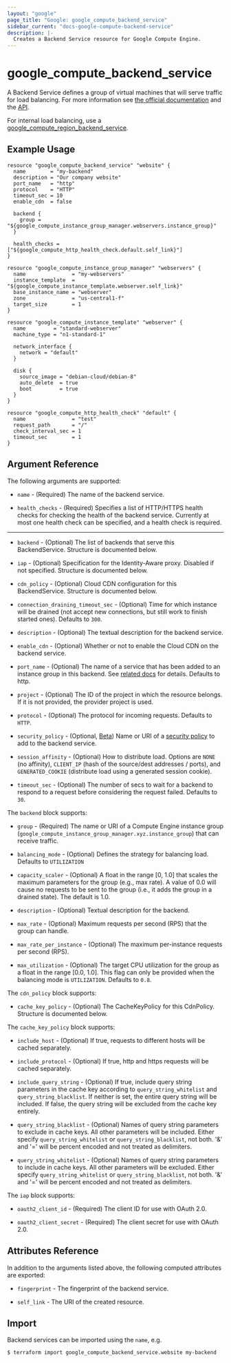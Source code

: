 ```yaml
---
layout: "google"
page_title: "Google: google_compute_backend_service"
sidebar_current: "docs-google-compute-backend-service"
description: |-
  Creates a Backend Service resource for Google Compute Engine.
---
```


# google\_compute\_backend\_service

A Backend Service defines a group of virtual machines that will serve traffic for load balancing. For more information
see [the official documentation](https://cloud.google.com/compute/docs/load-balancing/http/backend-service)
and the [API](https://cloud.google.com/compute/docs/reference/latest/backendServices).

For internal load balancing, use a [google_compute_region_backend_service](/docs/providers/google/r/compute_region_backend_service.html).

## Example Usage

```hcl
resource "google_compute_backend_service" "website" {
  name        = "my-backend"
  description = "Our company website"
  port_name   = "http"
  protocol    = "HTTP"
  timeout_sec = 10
  enable_cdn  = false

  backend {
    group = "${google_compute_instance_group_manager.webservers.instance_group}"
  }

  health_checks = ["${google_compute_http_health_check.default.self_link}"]
}

resource "google_compute_instance_group_manager" "webservers" {
  name               = "my-webservers"
  instance_template  = "${google_compute_instance_template.webserver.self_link}"
  base_instance_name = "webserver"
  zone               = "us-central1-f"
  target_size        = 1
}

resource "google_compute_instance_template" "webserver" {
  name         = "standard-webserver"
  machine_type = "n1-standard-1"

  network_interface {
    network = "default"
  }

  disk {
    source_image = "debian-cloud/debian-8"
    auto_delete  = true
    boot         = true
  }
}

resource "google_compute_http_health_check" "default" {
  name               = "test"
  request_path       = "/"
  check_interval_sec = 1
  timeout_sec        = 1
}
```

## Argument Reference

The following arguments are supported:

* `name` - (Required) The name of the backend service.

* `health_checks` - (Required) Specifies a list of HTTP/HTTPS health checks
    for checking the health of the backend service. Currently at most one health
    check can be specified, and a health check is required.

- - -

* `backend` - (Optional) The list of backends that serve this BackendService. Structure is documented below.

* `iap` - (Optional) Specification for the Identity-Aware proxy. Disabled if not specified. Structure is documented below.

* `cdn_policy` - (Optional) Cloud CDN configuration for this BackendService. Structure is documented below.

* `connection_draining_timeout_sec` - (Optional) Time for which instance will be drained (not accept new connections,
but still work to finish started ones). Defaults to `300`.

* `description` - (Optional) The textual description for the backend service.

* `enable_cdn` - (Optional) Whether or not to enable the Cloud CDN on the backend service.

* `port_name` - (Optional) The name of a service that has been added to an
    instance group in this backend. See [related docs](https://cloud.google.com/compute/docs/instance-groups/#specifying_service_endpoints) for details. Defaults to http.

* `project` - (Optional) The ID of the project in which the resource belongs. If it
    is not provided, the provider project is used.

* `protocol` - (Optional) The protocol for incoming requests. Defaults to
    `HTTP`.

* `security_policy` - (Optional, [Beta](/docs/providers/google/index.html#beta-features)) Name or URI of a
    [security policy](https://cloud.google.com/armor/docs/security-policy-concepts) to add to the backend service.

* `session_affinity` - (Optional) How to distribute load. Options are `NONE` (no
    affinity), `CLIENT_IP` (hash of the source/dest addresses / ports), and
    `GENERATED_COOKIE` (distribute load using a generated session cookie).

* `timeout_sec` - (Optional) The number of secs to wait for a backend to respond
    to a request before considering the request failed. Defaults to `30`.

The `backend` block supports:

* `group` - (Required) The name or URI of a Compute Engine instance group
    (`google_compute_instance_group_manager.xyz.instance_group`) that can
    receive traffic.

* `balancing_mode` - (Optional) Defines the strategy for balancing load.
    Defaults to `UTILIZATION`

* `capacity_scaler` - (Optional) A float in the range [0, 1.0] that scales the
    maximum parameters for the group (e.g., max rate). A value of 0.0 will cause
    no requests to be sent to the group (i.e., it adds the group in a drained
    state). The default is 1.0.

* `description` - (Optional) Textual description for the backend.

* `max_rate` - (Optional) Maximum requests per second (RPS) that the group can
    handle.

* `max_rate_per_instance` - (Optional) The maximum per-instance requests per
    second (RPS).

* `max_utilization` - (Optional) The target CPU utilization for the group as a
    float in the range [0.0, 1.0]. This flag can only be provided when the
    balancing mode is `UTILIZATION`. Defaults to `0.8`.

The `cdn_policy` block supports:

* `cache_key_policy` - (Optional) The CacheKeyPolicy for this CdnPolicy.
    Structure is documented below.

The `cache_key_policy` block supports:

* `include_host` - (Optional) If true, requests to different hosts will be cached separately.

* `include_protocol` - (Optional) If true, http and https requests will be cached separately.

* `include_query_string` - (Optional) If true, include query string parameters in the cache key
    according to `query_string_whitelist` and `query_string_blacklist`. If neither is set, the entire
    query string will be included. If false, the query string will be excluded from the cache key entirely.

* `query_string_blacklist` - (Optional) Names of query string parameters to exclude in cache keys.
    All other parameters will be included. Either specify `query_string_whitelist` or
    `query_string_blacklist`, not both. '&' and '=' will be percent encoded and not treated as delimiters.

* `query_string_whitelist` - (Optional) Names of query string parameters to include in cache keys.
    All other parameters will be excluded. Either specify `query_string_whitelist` or
    `query_string_blacklist`, not both. '&' and '=' will be percent encoded and not treated as delimiters.

The `iap` block supports:

* `oauth2_client_id` - (Required) The client ID for use with OAuth 2.0.

* `oauth2_client_secret` - (Required) The client secret for use with OAuth 2.0.

## Attributes Reference

In addition to the arguments listed above, the following computed attributes are
exported:

* `fingerprint` - The fingerprint of the backend service.

* `self_link` - The URI of the created resource.

## Import

Backend services can be imported using the `name`, e.g.

```
$ terraform import google_compute_backend_service.website my-backend
```
